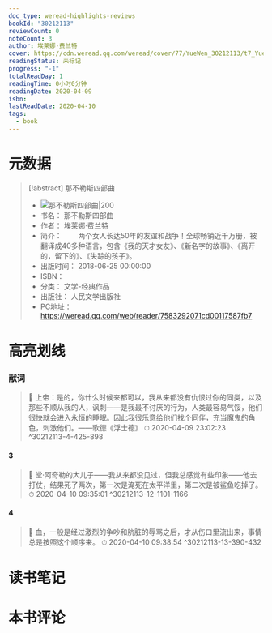 ```yaml
---
doc_type: weread-highlights-reviews
bookId: "30212113"
reviewCount: 0
noteCount: 3
author: 埃莱娜·费兰特
cover: https://cdn.weread.qq.com/weread/cover/77/YueWen_30212113/t7_YueWen_30212113.jpg
readingStatus: 未标记
progress: "-1"
totalReadDay: 1
readingTime: 0小时0分钟
readingDate: 2020-04-09
isbn: 
lastReadDate: 2020-04-10
tags:
  - book
---
```

# 元数据
> [!abstract] 那不勒斯四部曲
> - ![ 那不勒斯四部曲|200](https://cdn.weread.qq.com/weread/cover/77/YueWen_30212113/t7_YueWen_30212113.jpg)
> - 书名： 那不勒斯四部曲
> - 作者： 埃莱娜·费兰特
> - 简介： 　　两个女人长达50年的友谊和战争！全球畅销近千万册，被翻译成40多种语言，包含《我的天才女友》、《新名字的故事》、《离开的，留下的》、《失踪的孩子》。
> - 出版时间： 2018-06-25 00:00:00
> - ISBN： 
> - 分类： 文学-经典作品
> - 出版社： 人民文学出版社
> - PC地址：https://weread.qq.com/web/reader/7583292071cd00117587fb7

# 高亮划线

### 献词

> 📌 上帝：是的，你什么时候来都可以，我从来都没有仇恨过你的同类，以及那些不顺从我的人，讽刺——是我最不讨厌的行为，人类最容易气馁，他们很快就会进入永恒的睡眠。因此我很乐意给他们找个同伴，充当魔鬼的角色，刺激他们。——歌德《浮士德》 
> ⏱ 2020-04-09 23:02:23 ^30212113-4-425-898

#### 3

> 📌 堂·阿奇勒的大儿子——我从来都没见过，但我总感觉有些印象——他去打仗，结果死了两次，第一次是淹死在太平洋里，第二次是被鲨鱼吃掉了。 
> ⏱ 2020-04-10 09:35:01 ^30212113-12-1101-1166

#### 4

> 📌 血，一般是经过激烈的争吵和肮脏的辱骂之后，才从伤口里流出来，事情总是按照这个顺序来。 
> ⏱ 2020-04-10 09:38:54 ^30212113-13-390-432

# 读书笔记

# 本书评论

